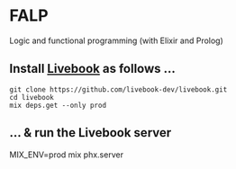 # FALP
Logic and functional programming (with Elixir and Prolog)

## Install [Livebook](https://github.com/livebook-dev/livebook) as follows ...

```
git clone https://github.com/livebook-dev/livebook.git
cd livebook
mix deps.get --only prod
```

## ... & run the Livebook server
MIX_ENV=prod mix phx.server
